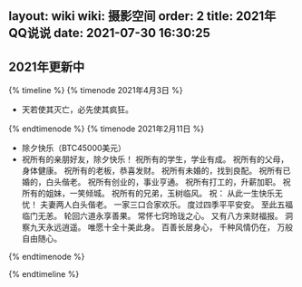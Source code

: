 layout: wiki
wiki: 摄影空间
order: 2
title: 2021年QQ说说
date: 2021-07-30 16:30:25
---
## 2021年更新中

{% timeline %}
{% timenode 2021年4月3日 %}

- 天若使其灭亡，必先使其疯狂。

{% endtimenode %}
{% timenode 2021年2月11日 %}

- 除夕快乐（BTC45000美元）
- 祝所有的亲朋好友，除夕快乐！
祝所有的学生，学业有成。
祝所有的父母，身体健康。
祝所有的老板，恭喜发财。
祝所有未婚的，找到良配。
祝所有已婚的，白头偕老。
祝所有创业的，事业亨通。
祝所有打工的，升薪加职。
祝所有的姐妹，一笑倾城。
祝所有的兄弟，玉树临风。
祝：
从此一生快乐无忧！
夫妻两人白头偕老。
一家三口合家欢乐。
度过四季平平安安。
至此五福临门无恙。
轮回六道永享善果。
常怀七窍玲珑之心。
又有八方来财福报。
洞察九天永远逍遥。
唯愿十全十美此身。
百善长居身心，
千种风情仍在，
万般自由随心。


{% endtimenode %}

{% endtimeline %}
